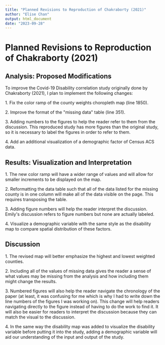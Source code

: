 ```yaml
---
title: "Planned Revisions to Reproduction of Chakraborty (2021)"
author: "Elise Chan"
output: html_document
date: "2023-09-28"
---
```


# Planned Revisions to Reproduction of Chakraborty (2021)

## Analysis: Proposed Modifications

To improve the Covid-19 Disability correlation study originally done by Chakraborty (2021), I plan to implement the following changes:

1\. Fix the color ramp of the county weights choropleth map (line 1850).

2\. Improve the format of the "missing data" table (line 351).

3\. Adding numbers to the figures to help the reader refer to them from the discussion. This reproduced study has more figures than the original study, so it is necessary to label the figures in order to refer to them.

4\. Add an additional visualization of a demographic factor of Census ACS data.

## Results: Visualization and Interpretation

1\.  The new color ramp will have a wider range of values and will allow for smaller increments to be displayed on the map.

2\.  Reformatting the data table such that all of the data listed for the missing county is in one column will make all of the data visible on the page. This requires transposing the table.

3\.  Adding figure numbers will help the reader interpret the discussion. Emily's discussion refers to figure numbers but none are actually labeled.

4\. Visualize a demographic variable with the same style as the disability map to compare spatial distribution of these factors.

## Discussion

1\.  The revised map will better emphasize the highest and lowest weighted counties. 

2\.  Including all of the values of missing data gives the reader a sense of what values may be missing from the analysis and how including them might change the results.

3\. Numbered figures will also help the reader navigate the chronology of the paper (at least, it was confusing for me which is why I had to write down the line numbers of the figures I was working on). This change will help readers navigating directly to the figure instead of having to do the work to find it. It will also be easier for readers to interpret the discussion because they can match the visual to the discussion. 

4\. In the same way the disability map was added to visualize the disability variable before putting it into the study, adding a demographic variable will aid our understanding of the input and output of the study. 